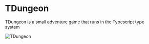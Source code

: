 # TDungeon

TDungeon is a small adventure game that runs in the Typescript type system

![TDungeon](https://user-images.githubusercontent.com/33676/191595565-407785f4-0112-4f2b-8758-840d6395511d.gif)
